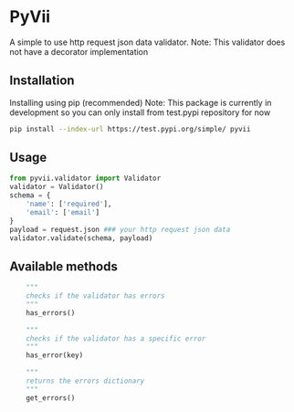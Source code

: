 # PyVii

A simple to use http request json data validator.
Note: This validator does not have a decorator implementation

## Installation
Installing using pip (recommended)
Note: This package is currently in development so you can only install from test.pypi repository for now

```bash
pip install --index-url https://test.pypi.org/simple/ pyvii
```
## Usage

```python
from pyvii.validator import Validator
validator = Validator()
schema = {
    'name': ['required'],
    'email': ['email']
}
payload = request.json ### your http request json data
validator.validate(schema, payload)
```

## Available methods
```python
    """
    checks if the validator has errors
    """
    has_errors()
    
    """
    checks if the validator has a specific error
    """
    has_error(key)
    
    """
    returns the errors dictionary
    """
    get_errors()
```